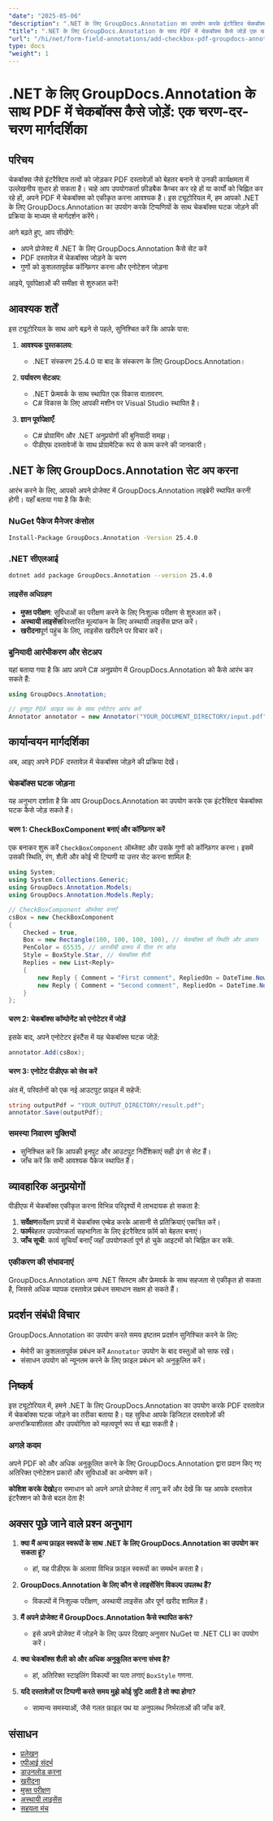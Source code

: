 ```yaml
---
"date": "2025-05-06"
"description": ".NET के लिए GroupDocs.Annotation का उपयोग करके इंटरैक्टिव चेकबॉक्स जोड़कर अपने PDF दस्तावेज़ों को बेहतर बनाने का तरीका जानें। अपने डिजिटल दस्तावेज़ों में फ़ॉर्म फ़ील्ड एनोटेशन को कारगर बनाने के लिए इस चरण-दर-चरण मार्गदर्शिका का पालन करें।"
"title": ".NET के लिए GroupDocs.Annotation के साथ PDF में चेकबॉक्स कैसे जोड़ें एक चरण-दर-चरण मार्गदर्शिका"
"url": "/hi/net/form-field-annotations/add-checkbox-pdf-groupdocs-annotation-net/"
type: docs
"weight": 1
---
```


# .NET के लिए GroupDocs.Annotation के साथ PDF में चेकबॉक्स कैसे जोड़ें: एक चरण-दर-चरण मार्गदर्शिका

## परिचय

चेकबॉक्स जैसे इंटरैक्टिव तत्वों को जोड़कर PDF दस्तावेज़ों को बेहतर बनाने से उनकी कार्यक्षमता में उल्लेखनीय सुधार हो सकता है। चाहे आप उपयोगकर्ता फ़ीडबैक कैप्चर कर रहे हों या कार्यों को चिह्नित कर रहे हों, अपने PDF में चेकबॉक्स को एकीकृत करना आवश्यक है। इस ट्यूटोरियल में, हम आपको .NET के लिए GroupDocs.Annotation का उपयोग करके टिप्पणियों के साथ चेकबॉक्स घटक जोड़ने की प्रक्रिया के माध्यम से मार्गदर्शन करेंगे।

आगे बढ़ते हुए, आप सीखेंगे:
- अपने प्रोजेक्ट में .NET के लिए GroupDocs.Annotation कैसे सेट करें
- PDF दस्तावेज़ में चेकबॉक्स जोड़ने के चरण
- गुणों को कुशलतापूर्वक कॉन्फ़िगर करना और एनोटेशन जोड़ना

आइये, पूर्वापेक्षाओं की समीक्षा से शुरुआत करें!

## आवश्यक शर्तें

इस ट्यूटोरियल के साथ आगे बढ़ने से पहले, सुनिश्चित करें कि आपके पास:

1. **आवश्यक पुस्तकालय**: 
   - .NET संस्करण 25.4.0 या बाद के संस्करण के लिए GroupDocs.Annotation।

2. **पर्यावरण सेटअप**:
   - .NET फ्रेमवर्क के साथ स्थापित एक विकास वातावरण.
   - C# विकास के लिए आपकी मशीन पर Visual Studio स्थापित है।

3. **ज्ञान पूर्वापेक्षाएँ**:
   - C# प्रोग्रामिंग और .NET अनुप्रयोगों की बुनियादी समझ।
   - पीडीएफ दस्तावेजों के साथ प्रोग्रामेटिक रूप से काम करने की जानकारी।

## .NET के लिए GroupDocs.Annotation सेट अप करना

आरंभ करने के लिए, आपको अपने प्रोजेक्ट में GroupDocs.Annotation लाइब्रेरी स्थापित करनी होगी। यहाँ बताया गया है कि कैसे:

### NuGet पैकेज मैनेजर कंसोल
```bash
Install-Package GroupDocs.Annotation -Version 25.4.0
```

### .NET सीएलआई
```bash
dotnet add package GroupDocs.Annotation --version 25.4.0
```

#### लाइसेंस अधिग्रहण

- **मुफ्त परीक्षण**: सुविधाओं का परीक्षण करने के लिए निःशुल्क परीक्षण से शुरुआत करें।
- **अस्थायी लाइसेंस**विस्तारित मूल्यांकन के लिए अस्थायी लाइसेंस प्राप्त करें।
- **खरीदना**पूर्ण पहुंच के लिए, लाइसेंस खरीदने पर विचार करें।

### बुनियादी आरंभीकरण और सेटअप

यहां बताया गया है कि आप अपने C# अनुप्रयोग में GroupDocs.Annotation को कैसे आरंभ कर सकते हैं:

```csharp
using GroupDocs.Annotation;

// इनपुट PDF फ़ाइल पथ के साथ एनोटेटर आरंभ करें
Annotator annotator = new Annotator("YOUR_DOCUMENT_DIRECTORY/input.pdf");
```

## कार्यान्वयन मार्गदर्शिका

अब, आइए अपने PDF दस्तावेज़ में चेकबॉक्स जोड़ने की प्रक्रिया देखें।

### चेकबॉक्स घटक जोड़ना

यह अनुभाग दर्शाता है कि आप GroupDocs.Annotation का उपयोग करके एक इंटरैक्टिव चेकबॉक्स घटक कैसे जोड़ सकते हैं।

#### चरण 1: CheckBoxComponent बनाएं और कॉन्फ़िगर करें

एक बनाकर शुरू करें `CheckBoxComponent` ऑब्जेक्ट और उसके गुणों को कॉन्फ़िगर करना। इसमें उसकी स्थिति, रंग, शैली और कोई भी टिप्पणी या उत्तर सेट करना शामिल है:

```csharp
using System;
using System.Collections.Generic;
using GroupDocs.Annotation.Models;
using GroupDocs.Annotation.Models.Reply;

// CheckBoxComponent ऑब्जेक्ट बनाएँ
csBox = new CheckBoxComponent
{
    Checked = true,
    Box = new Rectangle(100, 100, 100, 100), // चेकबॉक्स की स्थिति और आकार
    PenColor = 65535, // आरजीबी प्रारूप में पीला रंग कोड
    Style = BoxStyle.Star, // चेकबॉक्स शैली
    Replies = new List<Reply>
    {
        new Reply { Comment = "First comment", RepliedOn = DateTime.Now },
        new Reply { Comment = "Second comment", RepliedOn = DateTime.Now }
    }
};
```

#### चरण 2: चेकबॉक्स कॉम्पोनेंट को एनोटेटर में जोड़ें

इसके बाद, अपने एनोटेटर इंस्टैंस में यह चेकबॉक्स घटक जोड़ें:

```csharp
annotator.Add(csBox);
```

#### चरण 3: एनोटेट पीडीएफ को सेव करें

अंत में, परिवर्तनों को एक नई आउटपुट फ़ाइल में सहेजें:

```csharp
string outputPdf = "YOUR_OUTPUT_DIRECTORY/result.pdf";
annotator.Save(outputPdf);
```

### समस्या निवारण युक्तियों

- सुनिश्चित करें कि आपकी इनपुट और आउटपुट निर्देशिकाएं सही ढंग से सेट हैं।
- जाँच करें कि सभी आवश्यक पैकेज स्थापित हैं।

## व्यावहारिक अनुप्रयोगों

पीडीएफ में चेकबॉक्स एकीकृत करना विभिन्न परिदृश्यों में लाभदायक हो सकता है:

1. **सर्वेक्षण**सर्वेक्षण प्रपत्रों में चेकबॉक्स एम्बेड करके आसानी से प्रतिक्रियाएं एकत्रित करें।
2. **फार्म**बेहतर उपयोगकर्ता सहभागिता के लिए इंटरैक्टिव फ़ॉर्म को बेहतर बनाएं।
3. **जाँच सूची**: कार्य सूचियाँ बनाएँ जहाँ उपयोगकर्ता पूर्ण हो चुके आइटमों को चिह्नित कर सकें.

### एकीकरण की संभावनाएं

GroupDocs.Annotation अन्य .NET सिस्टम और फ्रेमवर्क के साथ सहजता से एकीकृत हो सकता है, जिससे अधिक व्यापक दस्तावेज़ प्रबंधन समाधान सक्षम हो सकते हैं।

## प्रदर्शन संबंधी विचार

GroupDocs.Annotation का उपयोग करते समय इष्टतम प्रदर्शन सुनिश्चित करने के लिए:
- मेमोरी का कुशलतापूर्वक प्रबंधन करें `Annotator` उपयोग के बाद वस्तुओं को साफ रखें।
- संसाधन उपयोग को न्यूनतम करने के लिए फ़ाइल प्रबंधन को अनुकूलित करें।

## निष्कर्ष

इस ट्यूटोरियल में, हमने .NET के लिए GroupDocs.Annotation का उपयोग करके PDF दस्तावेज़ में चेकबॉक्स घटक जोड़ने का तरीका बताया है। यह सुविधा आपके डिजिटल दस्तावेज़ों की अन्तरक्रियाशीलता और उपयोगिता को महत्वपूर्ण रूप से बढ़ा सकती है।

### अगले कदम
अपने PDF को और अधिक अनुकूलित करने के लिए GroupDocs.Annotation द्वारा प्रदान किए गए अतिरिक्त एनोटेशन प्रकारों और सुविधाओं का अन्वेषण करें।

**कोशिश करके देखो**इस समाधान को अपने अगले प्रोजेक्ट में लागू करें और देखें कि यह आपके दस्तावेज़ इंटरैक्शन को कैसे बदल देता है!

## अक्सर पूछे जाने वाले प्रश्न अनुभाग

1. **क्या मैं अन्य फ़ाइल स्वरूपों के साथ .NET के लिए GroupDocs.Annotation का उपयोग कर सकता हूं?**
   - हां, यह पीडीएफ के अलावा विभिन्न फ़ाइल स्वरूपों का समर्थन करता है।

2. **GroupDocs.Annotation के लिए कौन से लाइसेंसिंग विकल्प उपलब्ध हैं?**
   - विकल्पों में निःशुल्क परीक्षण, अस्थायी लाइसेंस और पूर्ण खरीद शामिल हैं।

3. **मैं अपने प्रोजेक्ट में GroupDocs.Annotation कैसे स्थापित करूं?**
   - इसे अपने प्रोजेक्ट में जोड़ने के लिए ऊपर दिखाए अनुसार NuGet या .NET CLI का उपयोग करें।

4. **क्या चेकबॉक्स शैली को और अधिक अनुकूलित करना संभव है?**
   - हां, अतिरिक्त स्टाइलिंग विकल्पों का पता लगाएं `BoxStyle` गणना.

5. **यदि दस्तावेज़ों पर टिप्पणी करते समय मुझे कोई त्रुटि आती है तो क्या होगा?**
   - सामान्य समस्याओं, जैसे गलत फ़ाइल पथ या अनुपलब्ध निर्भरताओं की जाँच करें.

## संसाधन
- [प्रलेखन](https://docs.groupdocs.com/annotation/net/)
- [एपीआई संदर्भ](https://reference.groupdocs.com/annotation/net/)
- [डाउनलोड करना](https://releases.groupdocs.com/annotation/net/)
- [खरीदना](https://purchase.groupdocs.com/buy)
- [मुफ्त परीक्षण](https://releases.groupdocs.com/annotation/net/)
- [अस्थायी लाइसेंस](https://purchase.groupdocs.com/temporary-license/)
- [सहयता मंच](https://forum.groupdocs.com/c/annotation/)
